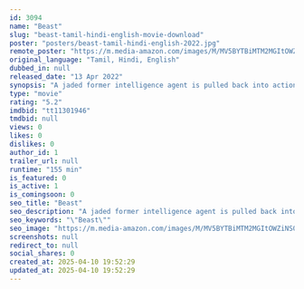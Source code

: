```yaml
---
id: 3094
name: "Beast"
slug: "beast-tamil-hindi-english-movie-download"
poster: "posters/beast-tamil-hindi-english-2022.jpg"
remote_poster: "https://m.media-amazon.com/images/M/MV5BYTBiMTM2MGItOWZiNS00MjlmLWE5NGQtZmE2OGI0ZWI3MWJhXkEyXkFqcGc@._V1_SX300.jpg"
original_language: "Tamil, Hindi, English"
dubbed_in: null
released_date: "13 Apr 2022"
synopsis: "A jaded former intelligence agent is pulled back into action when an attack at a mall creates a tense hostage situation."
type: "movie"
rating: "5.2"
imdbid: "tt11301946"
tmdbid: null
views: 0
likes: 0
dislikes: 0
author_id: 1
trailer_url: null
runtime: "155 min"
is_featured: 0
is_active: 1
is_comingsoon: 0
seo_title: "Beast"
seo_description: "A jaded former intelligence agent is pulled back into action when an attack at a mall creates a tense hostage situation."
seo_keywords: "\"Beast\""
seo_image: "https://m.media-amazon.com/images/M/MV5BYTBiMTM2MGItOWZiNS00MjlmLWE5NGQtZmE2OGI0ZWI3MWJhXkEyXkFqcGc@._V1_SX300.jpg"
screenshots: null
redirect_to: null
social_shares: 0
created_at: 2025-04-10 19:52:29
updated_at: 2025-04-10 19:52:29
---
```


